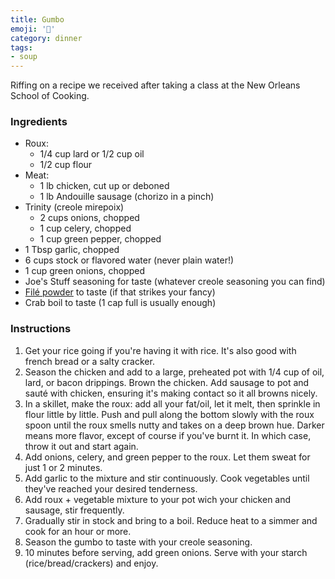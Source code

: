```yaml
---
title: Gumbo
emoji: '🥣'
category: dinner
tags:
- soup
---
```


Riffing on a recipe we received after taking a class at the New Orleans School of Cooking.

### Ingredients

- Roux:
  - 1/4 cup lard or 1/2 cup oil
  - 1/2 cup flour
- Meat:
  - 1 lb chicken, cut up or deboned
  - 1 lb Andouille sausage (chorizo in a pinch)
- Trinity (creole mirepoix)
  - 2 cups onions, chopped
  - 1 cup celery, chopped
  - 1 cup green pepper, chopped
- 1 Tbsp garlic, chopped
- 6 cups stock or flavored water (never plain water!)
- 1 cup green onions, chopped
- Joe's Stuff seasoning for taste (whatever creole seasoning you can find)
- [Filé powder](https://en.wikipedia.org/wiki/Fil%C3%A9_powder) to taste (if that strikes your fancy)
- Crab boil to taste (1 cap full is usually enough)

### Instructions

1. Get your rice going if you're having it with rice. It's also good with french bread or a salty cracker.
2. Season the chicken and add to a large, preheated pot with 1/4 cup of oil, lard, or bacon drippings. Brown the chicken.
   Add sausage to pot and sauté with chicken, ensuring it's making contact so it all browns nicely.
3. In a skillet, make the roux: add all your fat/oil, let it melt, then sprinkle in flour little by little.
   Push and pull along the bottom slowly with the roux spoon until the roux smells nutty and takes on a deep brown hue.
   Darker means more flavor, except of course if you've burnt it. In which case, throw it out and start again.
4. Add onions, celery, and green pepper to the roux. Let them sweat for just 1 or 2 minutes.
5. Add garlic to the mixture and stir continuously. Cook vegetables until they've reached your desired tenderness.
6. Add roux + vegetable mixture to your pot wich your chicken and sausage, stir frequently.
7. Gradually stir in stock and bring to a boil. Reduce heat to a simmer and cook for an hour or more.
8. Season the gumbo to taste with your creole seasoning.
9. 10 minutes before serving, add green onions. Serve with your starch (rice/bread/crackers) and enjoy.
